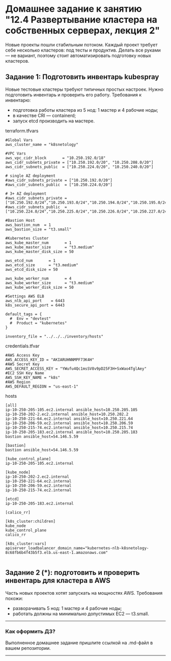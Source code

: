 # Домашнее задание к занятию "12.4 Развертывание кластера на собственных серверах, лекция 2"
Новые проекты пошли стабильным потоком. Каждый проект требует себе несколько кластеров: под тесты и продуктив. Делать все руками — не вариант, поэтому стоит автоматизировать подготовку новых кластеров.

## Задание 1: Подготовить инвентарь kubespray
Новые тестовые кластеры требуют типичных простых настроек. Нужно подготовить инвентарь и проверить его работу. Требования к инвентарю:
* подготовка работы кластера из 5 нод: 1 мастер и 4 рабочие ноды;
* в качестве CRI — containerd;
* запуск etcd производить на мастере.

terraform.tfvars
```commandline
#Global Vars
aws_cluster_name = "k8snetology"

#VPC Vars
aws_vpc_cidr_block       = "10.250.192.0/18"
aws_cidr_subnets_private = ["10.250.192.0/20", "10.250.208.0/20"]
aws_cidr_subnets_public  = ["10.250.224.0/20", "10.250.240.0/20"]

# single AZ deployment
#aws_cidr_subnets_private = ["10.250.192.0/20"]
#aws_cidr_subnets_public  = ["10.250.224.0/20"]

# 3+ AZ deployment
#aws_cidr_subnets_private = ["10.250.192.0/24","10.250.193.0/24","10.250.194.0/24","10.250.195.0/24"]
#aws_cidr_subnets_public  = ["10.250.224.0/24","10.250.225.0/24","10.250.226.0/24","10.250.227.0/24"]

#Bastion Host
aws_bastion_num  = 1
aws_bastion_size = "t3.small"

#Kubernetes Cluster
aws_kube_master_num       = 1
aws_kube_master_size      = "t3.medium"
aws_kube_master_disk_size = 50

aws_etcd_num       = 1
aws_etcd_size      = "t3.medium"
aws_etcd_disk_size = 50

aws_kube_worker_num       = 4
aws_kube_worker_size      = "t3.medium"
aws_kube_worker_disk_size = 50

#Settings AWS ELB
aws_nlb_api_port    = 6443
k8s_secure_api_port = 6443

default_tags = {
  #  Env = "devtest"
  #  Product = "kubernetes"
}

inventory_file = "../../../inventory/hosts"

```

credentials.tfvar

```commandline
#AWS Access Key
AWS_ACCESS_KEY_ID = "AKIARUHNNMPF73K4H"
#AWS Secret Key
AWS_SECRET_ACCESS_KEY = "YWufu4Qc1msSV8v9pD25F3H+SxWao4TglAey"
#EC2 SSH Key Name
AWS_SSH_KEY_NAME = "k8s"
#AWS Region
AWS_DEFAULT_REGION = "us-east-1"

```

hosts
```commandline
[all]
ip-10-250-205-105.ec2.internal ansible_host=10.250.205.105
ip-10-250-202-2.ec2.internal ansible_host=10.250.202.2
ip-10-250-221-64.ec2.internal ansible_host=10.250.221.64
ip-10-250-206-59.ec2.internal ansible_host=10.250.206.59
ip-10-250-215-74.ec2.internal ansible_host=10.250.215.74
ip-10-250-205-183.ec2.internal ansible_host=10.250.205.183
bastion ansible_host=54.146.5.59

[bastion]
bastion ansible_host=54.146.5.59

[kube_control_plane]
ip-10-250-205-105.ec2.internal

[kube_node]
ip-10-250-202-2.ec2.internal
ip-10-250-221-64.ec2.internal
ip-10-250-206-59.ec2.internal
ip-10-250-215-74.ec2.internal

[etcd]
ip-10-250-205-183.ec2.internal

[calico_rr]

[k8s_cluster:children]
kube_node
kube_control_plane
calico_rr

[k8s_cluster:vars]
apiserver_loadbalancer_domain_name="kubernetes-nlb-k8snetology-8c68fb6b4f43b5f3.elb.us-east-1.amazonaws.com"


```

## Задание 2 (*): подготовить и проверить инвентарь для кластера в AWS
Часть новых проектов хотят запускать на мощностях AWS. Требования похожи:
* разворачивать 5 нод: 1 мастер и 4 рабочие ноды;
* работать должны на минимально допустимых EC2 — t3.small.

---

### Как оформить ДЗ?

Выполненное домашнее задание пришлите ссылкой на .md-файл в вашем репозитории.

---

